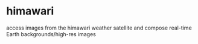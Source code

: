 # himawari
access images from the himawari weather satellite and compose real-time Earth backgrounds/high-res images
